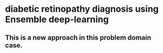# diabetic retinopathy diagnosis using Ensemble deep-learning
## This is a new approach in this problem domain case. 

